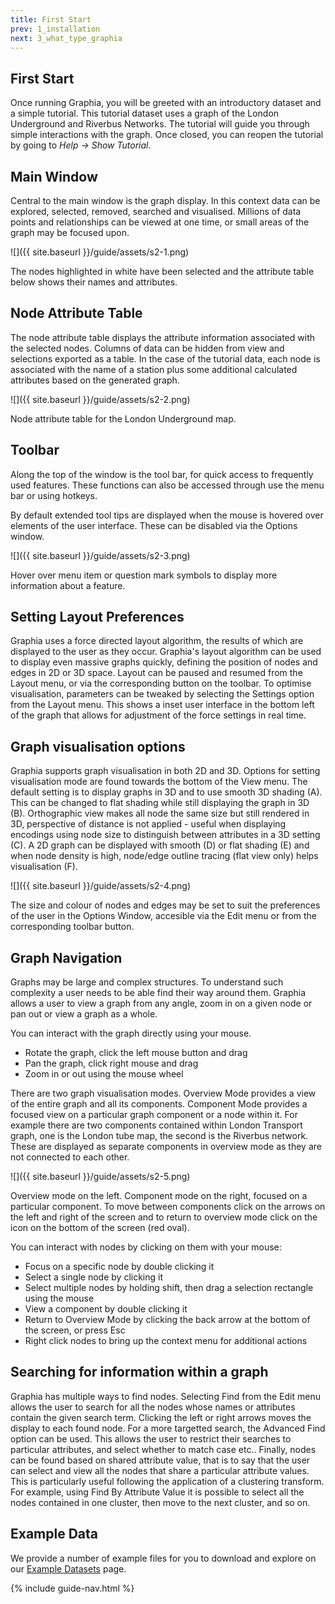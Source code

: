 ```yaml
---
title: First Start
prev: 1_installation
next: 3_what_type_graphia
---
```


## First Start

Once running Graphia, you will be greeted with an introductory dataset and a simple tutorial. This tutorial dataset uses a graph of the London Underground and Riverbus Networks. The tutorial will guide you through simple interactions with the graph. Once closed, you can reopen the tutorial by going to *Help → Show Tutorial*.

## Main Window

Central to the main window is the graph display. In this context data can be explored, selected, removed, searched and visualised. Millions of data points and relationships can be viewed at one time, or small areas of the graph may be focused upon.

![]({{ site.baseurl }}/guide/assets/s2-1.png)
<div class="caption">The nodes highlighted in white have been selected and the attribute table below shows their names and attributes.</div>

## Node Attribute Table

The node attribute table displays the attribute information associated with the selected nodes. Columns of data can be hidden from view and selections exported as a table. In the case of the tutorial data, each node is associated with the name of a station plus some additional calculated attributes based on the generated graph.

![]({{ site.baseurl }}/guide/assets/s2-2.png)
<div class="caption">Node attribute table for the London Underground map.</div>

## Toolbar
Along the top of the window is the tool bar, for quick access to frequently used features. These functions can also be accessed through use the menu bar or using hotkeys.

By default extended tool tips are displayed when the mouse is hovered over elements of the user interface. These can be disabled via the Options window.

![]({{ site.baseurl }}/guide/assets/s2-3.png)
<div class="caption">Hover over menu item or question mark symbols to display more information about a feature.</div>

## Setting Layout Preferences

Graphia uses a force directed layout algorithm, the results of which are displayed to the user as they occur. Graphia's layout algorithm can be used to display even massive graphs quickly, defining the position of nodes and edges in 2D or 3D space. Layout can be paused and resumed from the Layout menu, or via the corresponding button on the toolbar. To optimise visualisation, parameters can be tweaked by selecting the Settings option from the Layout menu. This shows a inset user interface in the bottom left of the graph that allows for adjustment of the force settings in real time.

## Graph visualisation options

Graphia supports graph visualisation in both 2D and 3D. Options for setting visualisation mode are found towards the bottom of the View menu. The default setting is to display graphs in 3D and to use smooth 3D shading (A). This can be changed to flat shading while still displaying the graph in 3D (B). Orthographic view makes all node the same size but still rendered in 3D, perspective of distance is not applied - useful when displaying encodings using node size to distinguish between attributes in a 3D setting (C). A 2D graph can be displayed with smooth (D) or flat shading (E) and when node density is high, node/edge outline tracing (flat view only) helps visualisation (F).

![]({{ site.baseurl }}/guide/assets/s2-4.png)

The size and colour of nodes and edges may be set to suit the preferences of the user in the Options Window, accesible via the Edit menu or from the corresponding toolbar button.

## Graph Navigation
Graphs may be large and complex structures. To understand such complexity a user needs to be able find their way around them. Graphia allows a user to view a graph from any angle, zoom in on a given node or pan out or view a graph as a whole.

You can interact with the graph directly using your mouse.

- Rotate the graph, click the left mouse button and drag
- Pan the graph, click right mouse and drag
- Zoom in or out using the mouse wheel

There are two graph visualisation modes. Overview Mode provides a view of the entire graph and all its components. Component Mode provides a focused view on a particular graph component or a node within it. For example there are two components contained within London Transport graph, one is the London tube map, the second is the Riverbus network. These are displayed as separate components in overview mode as they are not connected to each other.

![]({{ site.baseurl }}/guide/assets/s2-5.png)
<div class="caption">Overview mode on the left. Component mode on the right, focused on a particular component. To move between components click on the arrows on the left and right of the screen and to return to overview mode click on the icon on the bottom of the screen (red oval).</div>

You can interact with nodes by clicking on them with your mouse:

- Focus on a specific node by double clicking it
- Select a single node by clicking it
- Select multiple nodes by holding shift, then drag a selection rectangle using the mouse
- View a component by double clicking it
- Return to Overview Mode by clicking the back arrow at the bottom of the screen, or press Esc
- Right click nodes to bring up the context menu for additional actions

## Searching for information within a graph

Graphia has multiple ways to find nodes. Selecting Find from the Edit menu allows the user to search for all the nodes whose names or attributes contain the given search term. Clicking the left or right arrows moves the display to each found node. For a more targetted search, the Advanced Find option can be used. This allows the user to restrict their searches to particular attributes, and select whether to match case etc.. Finally, nodes can be found based on shared attribute value, that is to say that the user can select and view all the nodes that share a particular attribute values. This is particularly useful following the application of a clustering transform. For example, using Find By Attribute Value it is possible to select all the nodes contained in one cluster, then move to the next cluster, and so on.

## Example Data

We provide a number of example files for you to download and explore on our [Example Datasets]({{site.baseurl}}/example-data.html) page.

{% include guide-nav.html %}
